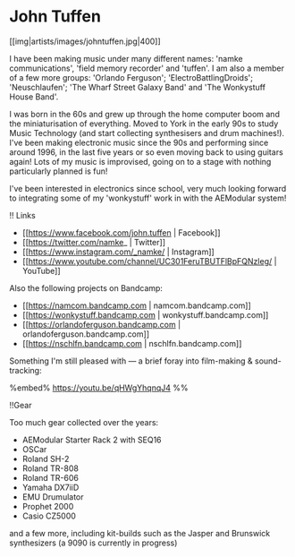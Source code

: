 # John Tuffen

[[img|artists/images/johntuffen.jpg|400]]

I have been making music under many different names: 'namke communications', 'field memory recorder' and  'tuffen'. I am also a member of a few more groups: 'Orlando Ferguson'; 'ElectroBattlingDroids'; 'Neuschlaufen'; 'The Wharf Street Galaxy Band' and 'The Wonkystuff House Band'.

I was born in the 60s and grew up through the home computer boom and the miniaturisation of everything. Moved to York in the early 90s to study Music Technology (and start collecting synthesisers and drum machines!). I've been making electronic music since the 90s and performing since around 1996, in the last five years or so even moving back to using guitars again! Lots of my music is improvised, going on to a stage with nothing particularly planned is fun!

I've been interested in electronics since school, very much looking forward to integrating some of my 'wonkystuff' work in with the AEModular system!

!! Links

* [[https://www.facebook.com/john.tuffen | Facebook]]
* [[https://twitter.com/namke_ | Twitter]]
* [[https://www.instagram.com/_namke/ | Instagram]]
* [[https://www.youtube.com/channel/UC301FeruTBUTFlBpFQNzleg/ | YouTube]]

Also the following projects on Bandcamp:

* [[https://namcom.bandcamp.com | namcom.bandcamp.com]]
* [[https://wonkystuff.bandcamp.com | wonkystuff.bandcamp.com]]
* [[https://orlandoferguson.bandcamp.com | orlandoferguson.bandcamp.com]]
* [[https://nschlfn.bandcamp.com | nschlfn.bandcamp.com]]

Something I'm still pleased with — a brief foray into film-making & sound-tracking:

%embed% https://youtu.be/qHWgYhqnqJ4 %%

!!Gear

Too much gear collected over the years:
* AEModular Starter Rack 2 with SEQ16
* OSCar
* Roland SH-2
* Roland TR-808
* Roland TR-606
* Yamaha DX7iiD
* EMU Drumulator
* Prophet 2000
* Casio CZ5000

and a few more, including kit-builds such as the Jasper and Brunswick synthesizers (a 9090 is currently in progress)
